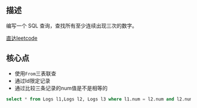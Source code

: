 ## 描述

编写一个 SQL 查询，查找所有至少连续出现三次的数字。

[直达leetcode](https://leetcode-cn.com/problems/consecutive-numbers/)


## 核心点

- 使用`From`三表联查
- 通过Id限定记录
- 通过比较三条记录的num值是不是相等的



```SQL
select * from Logs l1,Logs l2, Logs l3 where l1.num = l2.num and l2.num = l3.num and l1.id = l2.id - 1 and l2.id = l3.id -1
```